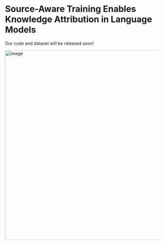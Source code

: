 # Source-Aware Training Enables Knowledge Attribution in Language Models
Our code and dataset will be released soon! 

<img width="621" alt="image" src="https://github.com/mukhal/source-aware-training/assets/5109053/882c26dc-46e8-46f9-9eaf-165555e235c4">
